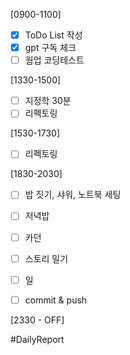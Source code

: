 [0900-1100]
- [x] ToDo List 작성 
- [x] gpt 구독 체크
- [ ] 웜업 코딩테스트

[1330-1500]
- [ ] 지정학 30분
- [ ] 리펙토링 

[1530-1730]
- [ ] 리펙토링 

[1830-2030]
- [ ] 밥 짓기, 샤워, 노트북 세팅
- [ ] 저녁밥 
- [ ] 카던
- [ ] 스토리 밀기

- [ ] 일 
- [ ] commit & push 

[2330 - OFF]


#DailyReport 
